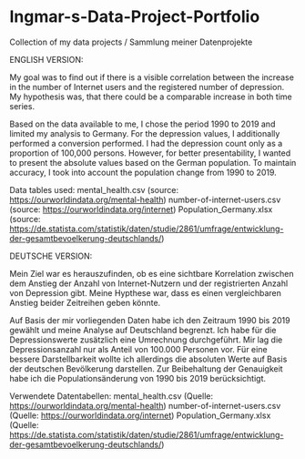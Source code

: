 # Ingmar-s-Data-Project-Portfolio
Collection of my data projects / Sammlung meiner Datenprojekte

ENGLISH VERSION:

My goal was to find out if there is a visible correlation between the increase in the number of Internet users and the registered number of depression. My hypothesis was, 
that there could be a comparable increase in both time series. 

Based on the data available to me, I chose the period 1990 to 2019 and limited my analysis to Germany. For the depression values, I additionally performed a conversion
performed. I had the depression count only as a proportion of 100,000 persons. However, for better presentability, I wanted to present the absolute values based on the German 
population. To maintain accuracy, I took into account the population change from 1990 to 2019. 

Data tables used:
mental_health.csv (source: https://ourworldindata.org/mental-health)
number-of-internet-users.csv (source: https://ourworldindata.org/internet)
Population_Germany.xlsx (source: https://de.statista.com/statistik/daten/studie/2861/umfrage/entwicklung-der-gesamtbevoelkerung-deutschlands/) 


DEUTSCHE VERSION:

Mein Ziel war es herauszufinden, ob es eine sichtbare Korrelation zwischen dem Anstieg der Anzahl von Internet-Nutzern und der registrierten Anzahl von Depression gibt. Meine Hypthese war, 
dass es einen vergleichbaren Anstieg beider Zeitreihen geben könnte. 

Auf Basis der mir vorliegenden Daten habe ich den Zeitraum 1990 bis 2019 gewählt und meine Analyse auf Deutschland begrenzt. Ich habe für die Depressionswerte zusätzlich eine Umrechnung
durchgeführt. Mir lag die Depressionsanzahl nur als Anteil von 100.000 Personen vor. Für eine bessere Darstellbarkeit wollte ich allerdings die absoluten Werte auf Basis der deutschen 
Bevölkerung darstellen. Zur Beibehaltung der Genauigkeit habe ich die Populationsänderung von 1990 bis 2019 berücksichtigt. 

Verwendete Datentabellen:
mental_health.csv (Quelle: https://ourworldindata.org/mental-health)
number-of-internet-users.csv (Quelle: https://ourworldindata.org/internet)
Population_Germany.xlsx (Quelle: https://de.statista.com/statistik/daten/studie/2861/umfrage/entwicklung-der-gesamtbevoelkerung-deutschlands/) 

   
